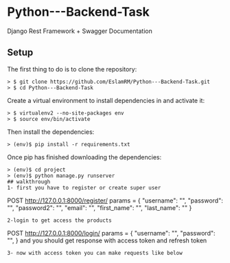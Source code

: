 # Python---Backend-Task
Django Rest Framework + Swagger Documentation
## Setup
The first thing to do is to clone the repository:
```
> $ git clone https://github.com/EslamRM/Python---Backend-Task.git
> $ cd Python---Backend-Task
```
Create a virtual environment to install dependencies in and activate it:
```
> $ virtualenv2 --no-site-packages env
> $ source env/bin/activate
```
Then install the dependencies:
```
> (env)$ pip install -r requirements.txt
```
Once pip has finished downloading the dependencies:
```
> (env)$ cd project
> (env)$ python manage.py runserver
## walkthrough
1- first you have to register or create super user
```
POST http://127.0.0.1:8000/register/
params = {
    "username": "",
    "password": "",
    "password2": "",
    "email": "",
    "first_name": "",
    "last_name": ""
}
```
2-login to get access the products
```
POST http://127.0.0.1:8000/login/
params = {
    "username": "",
    "password": "",
}
and you should get response with access token and refresh token
```
3- now with access token you can make requests like below
